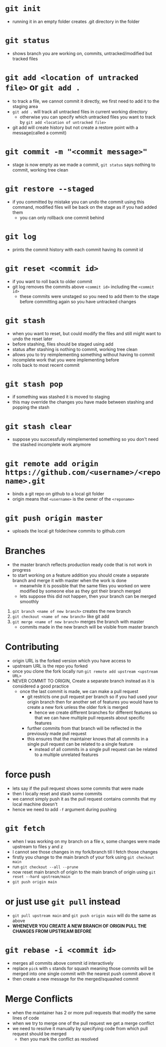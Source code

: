 # `git init`
- running it in an empty folder creates .git directory in the folder

# `git status`
- shows branch you are working on, commits, untracked/modified but tracked files

# `git add <location of untracked file>` or `git add .`
- to track a file, we cannot commit it directly, we first need to add it to the staging area
- `git add .` will track all untracked files in current working directory
	- otherwise you can specify which untracked files you want to track by `git add <location of untracked file>`
- git add will create history but not create a restore point with a message(called a commit)

# `git commit -m "<commit message>"`
- stage is now empty as we made a commit, `git status` says nothing to commit, working tree clean

# `git restore --staged`
- if you committed by mistake you can undo the commit using this command, modified files will be back on the stage as if you had added them
	- you can only rollback one commit behind

# `git log`
- prints the commit history with each commit having its commit id

# `git reset <commit id>`
- if you want to roll back to older commit 
- git log removes the commits above `<commit id>` including the `<commit id>`
	- these commits were unstaged so you need to add them to the stage before committing again so you have untracked changes

# `git stash`
- when you want to reset, but could modify the files and still might want to undo the reset later
- before stashing, files should be staged using add
- status after stashing is nothing to commit, working tree clean
- allows you to try reimplementing something without having to commit incomplete work that you were implementing before
- rolls back to most recent commit

# `git stash pop`
- if something was stashed it is moved to staging
- this may override the changes you have made between stashing and popping the stash

# `git stash clear`
- suppose you successfully reimplemented something so you don't need the stashed incomplete work anymore 

# `git remote add origin https://github.com/<username>/<reponame>.git`
- binds a git repo on github to a local git folder
- origin means that `<username>` is the owner of the `<reponame>` 

# `git push origin master`
- uploads the local git folder/new commits to github.com 

# Branches
- the master branch reflects production ready code that is not work in progress
- to start working on a feature addition you should create a separate branch and merge it with master when the work is done
	- meanwhile it is possible that the same files you worked on were modified by someone else as they got their branch merged
	- lets suppose this did not happen, then your branch can be merged smoothly
1. `git branch <name of new branch>` creates the new branch
2. `git checkout <name of new branch>` like git add
3. `git merge <name of new branch>` merges the branch with master
	- commits made in the new branch will be visible from master branch

# Contributing
- origin URL is the forked version which you have access to
- upstream URL is the repo you forked
- once you clone the fork locally run `git remote add upstream <upstream URL>`
- NEVER COMMIT TO ORIGIN, Create a separate branch instead as it is considered a good practice
	- once the last commit is made, we can make a pull request
		- git restricts one pull request per branch so if you had used your origin branch then for another set of features you would have to create a new fork unless the older fork is merged
			- hence we create different branches for different features so that we can have multiple pull requests about specific features
		- further commits from that branch will be reflected in the previously made pull request
		- this ensures that the maintainer knows that all commits in a single pull request can be related to a single feature
			- instead of all commits in a single pull request can be related to a multiple unrelated features

# force push
- lets say if the pull request shows some commits that were made
- then I locally reset and stash some commits
- we cannot simply push it as the pull request contains commits that my local machine doesn't
- hence we need to add `-f` argument during pushing

# `git fetch`
- when I was working on my branch on a file x, some changes were made upstream to files y and z
- I cannot see those changes in my fork/branch till I fetch those changes
- firstly you change to the main branch of your fork using `git checkout main`
- run `git checkout --all --prune`
- now reset main branch of origin to the main branch of origin using `git reset --hard upstream/main`
- `git push origin main`
# or just use `git pull` instead
- `git pull upstream main` and `git push origin main` will do the same as above
- **WHENEVER YOU CREATE A NEW BRANCH OF ORIGIN PULL THE CHANGES FROM UPSTREAM BEFORE**

# `git rebase -i <commit id>`
- merges all commits above commit id interactively
- replace `pick` with `s` stands for squash meaning those commits will be merged into one single commit with the nearest push commit above it
- then create a new message for the merged/squashed commit

# Merge Conflicts
- when the maintainer has 2 or more pull requests that modify the same lines of code
- when we try to merge one of the pull request we get a merge conflict
- we need to resolve it manually by specifying code from which pull request should be merged
	- then you mark the conflict as resolved